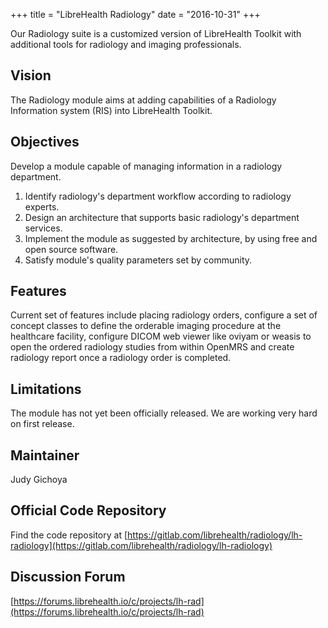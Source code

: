 +++
title = "LibreHealth Radiology"
date = "2016-10-31"
+++

Our Radiology suite is a customized version of LibreHealth Toolkit with additional tools for radiology and imaging professionals.

## Vision
The Radiology module aims at adding capabilities of a Radiology Information system (RIS) into LibreHealth Toolkit.

## Objectives
Develop a module capable of managing information in a radiology department.

 1. Identify radiology's department workflow according to radiology experts.
 2. Design an architecture that supports basic radiology's department services.
 3. Implement the module as suggested by architecture, by using  free and open source software.
 4. Satisfy module's quality parameters set by community.

## Features
Current set of features include placing radiology orders, configure a set of concept classes to define the orderable imaging procedure at the healthcare facility, configure DICOM web viewer like oviyam or weasis to open the ordered radiology studies from within OpenMRS and create radiology report once a radiology order is completed.

## Limitations
The module has not yet been officially released. We are working very hard on first release.

## Maintainer
Judy Gichoya

## Official Code Repository
Find the code repository at [https://gitlab.com/librehealth/radiology/lh-radiology](https://gitlab.com/librehealth/radiology/lh-radiology)

## Discussion Forum
[https://forums.librehealth.io/c/projects/lh-rad](https://forums.librehealth.io/c/projects/lh-rad)

